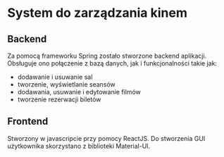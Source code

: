# System do zarządzania kinem
## Backend
Za pomocą frameworku Spring zostało stworzone backend aplikacji. Obsługuje ono połączenie z bazą danych, jak i funkcjonalności takie jak:
- dodawanie i usuwanie sal
- tworzenie, wyświetlanie seansów
- dodawania, usuwanie i edytowanie filmów
- tworzenie rezerwacji biletów

## Frontend
Stworzony w javascripcie przy pomocy ReactJS. Do stworzenia GUI użytkownika skorzystano z biblioteki Material-UI.

